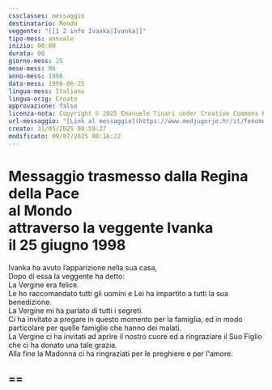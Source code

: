 ```yaml
---
cssclasses: messaggio
destinatario: Mondo
veggente: "[[1 2 info Ivanka|Ivanka]]"
tipo-mess: annuale
inizio: 00:00
durata: 06
giorno-mess: 25
mese-mess: 06
anno-mess: 1998
data-mess: 1998-06-25
lingua-mess: Italiano
lingua-orig: Croato
approvazione: false
licenza-nota: Copyright © 2025 Emanuele Tinari under Creative Commons BY-NC-SA 4.0 https://creativecommons.org/licenses/by-nc-sa/4.0/
url-messaggio: "[Link al messaggio](https://www.medjugorje.hr/it/fenomeno-di-medjugorje/apparizioni-annuali/)"
creato: 31/05/2025 00:59:27
modificato: 09/07/2025 00:16:22
---
```


# Messaggio trasmesso dalla Regina della Pace<br>al Mondo<br>attraverso la veggente Ivanka<br>il 25 giugno 1998

Ivanka ha avuto l’apparizione nella sua casa,<br>Dopo di essa la veggente ha detto:<br>La Vergine era felice.<br>Le ho raccomandato tutti gli uomini e Lei ha impartito a tutti la sua benedizione.<br>La Vergine mi ha parlato di tutti i segreti.<br>Ci ha invitato a pregare in questo momento per la famiglia, ed in modo particolare per quelle famiglie che hanno dei malati.<br>La Vergine ci ha invitati ad aprire il nostro cuore ed a ringraziare il Suo Figlio che ci ha donato una tale grazia.<br>Alla fine la Madonna ci ha ringraziati per le preghiere e per l'amore.
## ==

